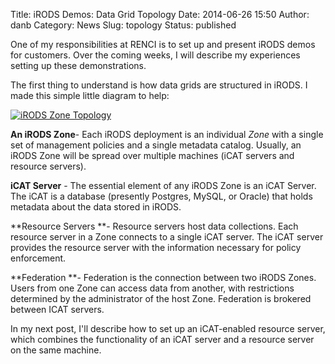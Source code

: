 Title: iRODS Demos: Data Grid Topology
Date: 2014-06-26 15:50
Author: danb
Category: News
Slug: topology
Status: published

One of my responsibilities at RENCI is to set up and present iRODS demos
for customers. Over the coming weeks, I will describe my experiences
setting up these demonstrations.

The first thing to understand is how data grids are structured in iRODS.
I made this simple little diagram to help:

[![iRODS Zone
Topology](http://irods.org/wp-content/uploads/2014/06/iRODS-Grid-Topology1-1024x572.png)](http://irods.org/wp-content/uploads/2014/06/iRODS-Grid-Topology1.png)

<!--more-->

**An iRODS Zone**- Each iRODS deployment is an individual *Zone* with a
single set of management policies and a single metadata catalog.
Usually, an iRODS Zone will be spread over multiple machines (iCAT
servers and resource servers).

**iCAT Server** - The essential element of any iRODS Zone is an iCAT
Server. The iCAT is a database (presently Postgres, MySQL, or Oracle)
that holds metadata about the data stored in iRODS.

**Resource Servers **- Resource servers host data collections. Each
resource server in a Zone connects to a single iCAT server. The iCAT
server provides the resource server with the information necessary for
policy enforcement.

**Federation **- Federation is the connection between two iRODS Zones.
Users from one Zone can access data from another, with restrictions
determined by the administrator of the host Zone. Federation is brokered
between ICAT servers.

In my next post, I'll describe how to set up an iCAT-enabled resource
server, which combines the functionality of an iCAT server and a
resource server on the same machine.

 
